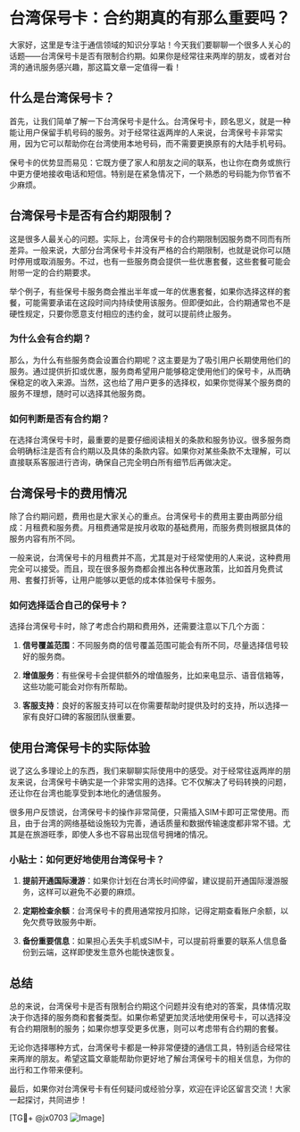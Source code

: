 # 台湾保号卡：合约期真的有那么重要吗？

大家好，这里是专注于通信领域的知识分享站！今天我们要聊聊一个很多人关心的话题——台湾保号卡是否有限制合约期。如果你是经常往来两岸的朋友，或者对台湾的通讯服务感兴趣，那这篇文章一定值得一看！

## 什么是台湾保号卡？

首先，让我们简单了解一下台湾保号卡是什么。台湾保号卡，顾名思义，就是一种能让用户保留手机号码的服务。对于经常往返两岸的人来说，台湾保号卡非常实用，因为它可以帮助你在台湾使用本地号码，而不需要更换原有的大陆手机号码。

保号卡的优势显而易见：它既方便了家人和朋友之间的联系，也让你在商务或旅行中更方便地接收电话和短信。特别是在紧急情况下，一个熟悉的号码能为你节省不少麻烦。

## 台湾保号卡是否有合约期限制？

这是很多人最关心的问题。实际上，台湾保号卡的合约期限制因服务商不同而有所差异。一般来说，大部分台湾保号卡并没有严格的合约期限制，也就是说你可以随时停用或取消服务。不过，也有一些服务商会提供一些优惠套餐，这些套餐可能会附带一定的合约期要求。

举个例子，有些保号卡服务商会推出半年或一年的优惠套餐，如果你选择这样的套餐，可能需要承诺在这段时间内持续使用该服务。但即便如此，合约期通常也不是硬性规定，只要你愿意支付相应的违约金，就可以提前终止服务。

### 为什么会有合约期？

那么，为什么有些服务商会设置合约期呢？这主要是为了吸引用户长期使用他们的服务。通过提供折扣或优惠，服务商希望用户能够稳定使用他们的保号卡，从而确保稳定的收入来源。当然，这也给了用户更多的选择权，如果你觉得某个服务商的服务不理想，随时可以选择其他服务商。

### 如何判断是否有合约期？

在选择台湾保号卡时，最重要的是要仔细阅读相关的条款和服务协议。很多服务商会明确标注是否有合约期以及具体的条款内容。如果你对某些条款不太理解，可以直接联系客服进行咨询，确保自己完全明白所有细节后再做决定。

## 台湾保号卡的费用情况

除了合约期问题，费用也是大家关心的重点。台湾保号卡的费用主要由两部分组成：月租费和服务费。月租费通常是按月收取的基础费用，而服务费则根据具体的服务内容有所不同。

一般来说，台湾保号卡的月租费并不高，尤其是对于经常使用的人来说，这种费用完全可以接受。而且，现在很多服务商都会推出各种优惠政策，比如首月免费试用、套餐打折等，让用户能够以更低的成本体验保号卡服务。

### 如何选择适合自己的保号卡？

选择台湾保号卡时，除了考虑合约期和费用外，还需要注意以下几个方面：

1. **信号覆盖范围**：不同服务商的信号覆盖范围可能会有所不同，尽量选择信号较好的服务商。
   
2. **增值服务**：有些保号卡会提供额外的增值服务，比如来电显示、语音信箱等，这些功能可能会对你有所帮助。

3. **客服支持**：良好的客服支持可以在你需要帮助时提供及时的支持，所以选择一家有良好口碑的客服团队很重要。

## 使用台湾保号卡的实际体验

说了这么多理论上的东西，我们来聊聊实际使用中的感受。对于经常往返两岸的朋友来说，台湾保号卡确实是一个非常实用的选择。它不仅解决了号码转换的问题，还让你在台湾也能享受到本地化的通信服务。

很多用户反馈说，台湾保号卡的操作非常简便，只需插入SIM卡即可正常使用。而且，由于台湾的网络基础设施较为完善，通话质量和数据传输速度都非常不错。尤其是在旅游旺季，即使人多也不容易出现信号拥堵的情况。

### 小贴士：如何更好地使用台湾保号卡？

1. **提前开通国际漫游**：如果你计划在台湾长时间停留，建议提前开通国际漫游服务，这样可以避免不必要的麻烦。

2. **定期检查余额**：台湾保号卡的费用通常按月扣除，记得定期查看账户余额，以免欠费导致服务中断。

3. **备份重要信息**：如果担心丢失手机或SIM卡，可以提前将重要的联系人信息备份到云端，这样即使发生意外也能快速恢复。

## 总结

总的来说，台湾保号卡是否有限制合约期这个问题并没有绝对的答案，具体情况取决于你选择的服务商和套餐类型。如果你希望更加灵活地使用保号卡，可以选择没有合约期限制的服务；如果你想享受更多优惠，则可以考虑带有合约期的套餐。

无论你选择哪种方式，台湾保号卡都是一种非常便捷的通信工具，特别适合经常往来两岸的朋友。希望这篇文章能帮助你更好地了解台湾保号卡的相关信息，为你的出行和工作带来便利。

最后，如果你对台湾保号卡有任何疑问或经验分享，欢迎在评论区留言交流！大家一起探讨，共同进步！

[TG💪+ @jx0703 ![Image](https://github.com/user-attachments/assets/dbca1d08-cadb-493c-b0ec-ad6f7a83f270)]